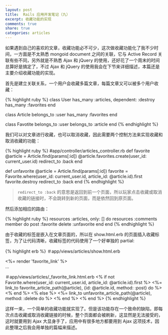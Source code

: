 ```yaml
---
layout: post
title:  Rails 应用开发笔记（九）
excerpt: 收藏功能的实现
comments: true
share: true
categories: articles
---
```


如果遇到自己的喜欢的文章，收藏功能必不可少，这次做收藏功能化了我不少时间，一方面是不太熟悉 mongoid document 之间的关联，它与 Active Record 关联有些不同，另外就是不熟悉 Ajax 和 jQuery 的使用，还好花了一个周末的时间总算好是搞定了，不过 Ajax 和 jQuery 的使用我会在下节来详细描述，本篇还是主要介绍收藏功能的实现。

首先是建立关联关系，一个用户会收藏多篇文章，每篇文章又可以被多个用户收藏：

{% highlight ruby %}
class User
  has_many :articles, dependent: :destroy
  has_many :favorites
end

class Article
  belongs_to :user
  has_many   :favorites
end

class Favotite
  belongs_to :user
  belongs_to :article
end
{% endhighlight %}

我们可以对文章进行收藏，也可以取消收藏，因此需要两个控制方法来实现收藏和取消收藏的功能：

{% highlight ruby %}
#app/controller/articles_controller.rb
def favorite
  @article = Article.find(params[:id])
  @article.favorites.create(user_id: current_user.id)
  redirect_to :back
end

def unfavorite
  @article = Article.find(params[:id])
  favorite = Favorite.where(user_id: current_user.id, article_id: @article.id).first
  favorite.destroy
  redirect_to :back
end
{% endhighlight %}

> `redirect_to :back` 的意思是返回到前一个页面，所以玩家点击收藏或取消收藏的链接时，不会跳转到新的页面，而是依然回到原页面。

然后添加相应的路由：

{% highlight ruby %}
resources :articles, only: [] do
  resources :comments
  member do
    post :favorite
    delete :unfavorite
  end
end
{% endhighlight %}

由于收藏的标签是嵌入在文章页面的，所以在 show.html.erb 的页面插入收藏标签，为了让代码清晰，收藏标签的代码使用了一个好单独的 partial:

{% highlight erb %}
＃app/views/articles/show.html.erb
<div class="panel-footer" >
  <div class="row">
  <div id="favorite" class="col-md-6 text-left">
    <%= render 'favorite_link' %>
  </div>
  ...
</div>

＃app/views/articles/_favorite_link.html.erb
<% if not Favorite.where(user_id: current_user.id, article_id: @article.id).first %>
  <%= link_to favorite_article_path(@article), {id: @article.id, method: :post} do %>
    <span class="glyphicon glyphicon-bookmark"></span>
  <% end %>
<% else %>
  <%= link_to unfavorite_article_path(@article), method: :delete do %>
    <span class="glyphicon glyphicon-bookmark favorite_color"></span>
  <% end %>
<% end %>
{% endhighlight %}

这样一来，一个简单的收藏功能就实现了。但是该功能存在一个致命的缺陷，即每次点击收藏或取消收藏链接的时候，整个页面都会被刷新，这显然是无法接受的，这时就要用到 Ajax 大显身手了，应用中有很多地方都要用到 Ajax 这项技术，因此整理之后我会用单独的篇幅来描述。